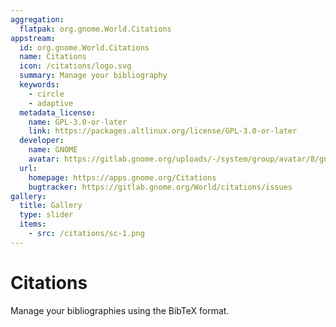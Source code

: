 ```yaml
---
aggregation:
  flatpak: org.gnome.World.Citations
appstream:
  id: org.gnome.World.Citations
  name: Citations
  icon: /citations/logo.svg
  summary: Manage your bibliography
  keywords:
    - circle
    - adaptive
  metadata_license:
    name: GPL-3.0-or-later
    link: https://packages.altlinux.org/license/GPL-3.0-or-later
  developer:
    name: GNOME
    avatar: https://gitlab.gnome.org/uploads/-/system/group/avatar/8/gnomelogo.png?width=48
  url:
    homepage: https://apps.gnome.org/Citations
    bugtracker: https://gitlab.gnome.org/World/citations/issues
gallery:
  title: Gallery
  type: slider
  items:
    - src: /citations/sc-1.png
---
```


# Citations

Manage your bibliographies using the BibTeX format.

<AGWGallery />

<!--@include: @en/apps/.parts/install/content-flatpak.md-->
